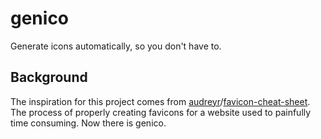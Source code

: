 genico
======

Generate icons automatically, so you don't have to.

## Background

The inspiration for this project comes from [audreyr](https://github.com/audreyr)/[favicon-cheat-sheet](https://github.com/audreyr/favicon-cheat-sheet).  The process of properly creating favicons for a website used to painfully time consuming.  Now there is genico.
